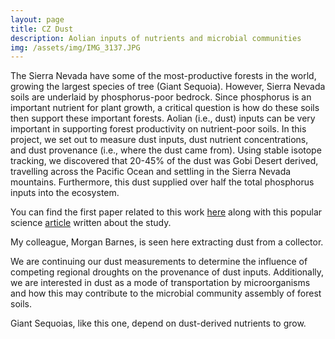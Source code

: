 ```yaml
---
layout: page
title: CZ Dust
description: Aolian inputs of nutrients and microbial communities
img: /assets/img/IMG_3137.JPG
---
```


The Sierra Nevada have some of the most-productive forests in the world, growing the largest species of tree (Giant Sequoia). However, Sierra Nevada soils are underlaid by phosphorus-poor bedrock. Since phosphorus is an important nutrient for plant growth, a critical question is how do these soils then support these important forests. Aolian (i.e., dust) inputs can be very important in supporting forest productivity on nutrient-poor soils. In this project, we set out to measure dust inputs, dust nutrient concentrations, and dust provenance (i.e., where the dust came from). Using stable isotope tracking, we discovered that 20-45% of the dust was Gobi Desert derived, travelling across the Pacific Ocean and settling in the Sierra Nevada mountains. Furthermore, this dust supplied over half the total phosphorus inputs into the ecosystem.

You can find the first paper related to this work <a href="https://www.nature.com/articles/ncomms14800">here</a> along with this popular science <a href="https://www.seeker.com/gobi-desert-dust-sustains-californias-sierra-nevada-2333166290.html">article</a> written about the study.

<img class="col three left" src="{{ site.baseurl }}/assets/img/morgandust.jpg" alt="" title="Morgan collecting dust" rotate ="90"/>
<div class="col three caption">
    My colleague, Morgan Barnes, is seen here extracting dust from a collector.
</div>

We are continuing our dust measurements to determine the influence of competing regional droughts on the provenance of dust inputs. Additionally, we are interested in dust as a mode of transportation by microorganisms and how this may contribute to the microbial community assembly of forest soils.

<img class="col three left" src="{{ site.baseurl }}/assets/img/IMG_3137.jpg" alt="" title="Giant Sequoia" rotate = "90"/>
<div class="col three caption">
    Giant Sequoias, like this one, depend on dust-derived nutrients to grow.
</div>

